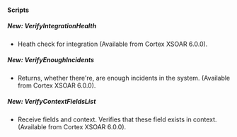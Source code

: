 
#### Scripts
##### New: VerifyIntegrationHealth
- Heath check for integration (Available from Cortex XSOAR 6.0.0).
##### New: VerifyEnoughIncidents
- Returns, whether there're, are enough incidents in the system. (Available from Cortex XSOAR 6.0.0).
##### New: VerifyContextFieldsList
- Receive fields and context. Verifies that these field exists in context. (Available from Cortex XSOAR 6.0.0).

